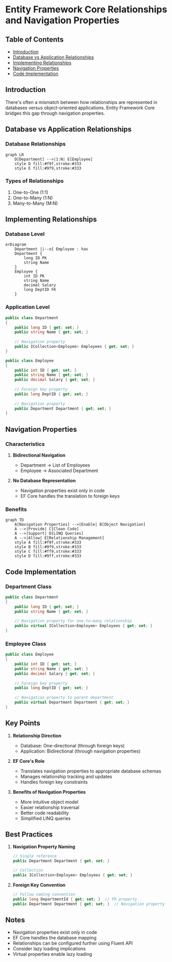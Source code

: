 # Entity Framework Core Relationships and Navigation Properties

## Table of Contents
- [Introduction](#introduction)
- [Database vs Application Relationships](#database-vs-application-relationships)
- [Implementing Relationships](#implementing-relationships)
- [Navigation Properties](#navigation-properties)
- [Code Implementation](#code-implementation)

## Introduction

There's often a mismatch between how relationships are represented in databases versus object-oriented applications. Entity Framework Core bridges this gap through navigation properties.

## Database vs Application Relationships

### Database Relationships
```mermaid
graph LR
    D[Department] -->|1:N| E[Employee]
    style D fill:#f9f,stroke:#333
    style E fill:#9f9,stroke:#333
```

### Types of Relationships
1. One-to-One (1:1)
2. One-to-Many (1:N)
3. Many-to-Many (M:N)

## Implementing Relationships

### Database Level
```mermaid
erDiagram
    Department ||--o{ Employee : has
    Department {
        long ID PK
        string Name
    }
    Employee {
        int ID PK
        string Name
        decimal Salary
        long DeptID FK
    }
```

### Application Level
```csharp
public class Department
{
    public long ID { get; set; }
    public string Name { get; set; }
    
    // Navigation property
    public ICollection<Employee> Employees { get; set; }
}

public class Employee
{
    public int ID { get; set; }
    public string Name { get; set; }
    public decimal Salary { get; set; }
    
    // Foreign key property
    public long DeptID { get; set; }
    
    // Navigation property
    public Department Department { get; set; }
}
```

## Navigation Properties

### Characteristics
1. **Bidirectional Navigation**
   - Department → List of Employees
   - Employee → Associated Department

2. **No Database Representation**
   - Navigation properties exist only in code
   - EF Core handles the translation to foreign keys

### Benefits
```mermaid
graph TD
    A[Navigation Properties] -->|Enable| B[Object Navigation]
    A -->|Provide| C[Clean Code]
    A -->|Support| D[LINQ Queries]
    A -->|Allow| E[Relationship Management]
    style A fill:#f9f,stroke:#333
    style B fill:#9f9,stroke:#333
    style C fill:#ff9,stroke:#333
    style D fill:#9ff,stroke:#333
```

## Code Implementation

### Department Class
```csharp
public class Department
{
    public long ID { get; set; }
    public string Name { get; set; }
    
    // Navigation property for one-to-many relationship
    public virtual ICollection<Employee> Employees { get; set; }
}
```

### Employee Class
```csharp
public class Employee
{
    public int ID { get; set; }
    public string Name { get; set; }
    public decimal Salary { get; set; }
    
    // Foreign key property
    public long DeptID { get; set; }
    
    // Navigation property to parent department
    public virtual Department Department { get; set; }
}
```

## Key Points

1. **Relationship Direction**
   - Database: One-directional (through foreign keys)
   - Application: Bidirectional (through navigation properties)

2. **EF Core's Role**
   - Translates navigation properties to appropriate database schemas
   - Manages relationship tracking and updates
   - Handles foreign key constraints

3. **Benefits of Navigation Properties**
   - More intuitive object model
   - Easier relationship traversal
   - Better code readability
   - Simplified LINQ queries

## Best Practices

1. **Navigation Property Naming**
   ```csharp
   // Single reference
   public Department Department { get; set; }
   
   // Collection
   public ICollection<Employee> Employees { get; set; }
   ```

2. **Foreign Key Convention**
   ```csharp
   // Follow naming convention
   public long DepartmentId { get; set; }  // FK property
   public Department Department { get; set; }  // Navigation property
   ```

## Notes
- Navigation properties exist only in code
- EF Core handles the database mapping
- Relationships can be configured further using Fluent API
- Consider lazy loading implications
- Virtual properties enable lazy loading
